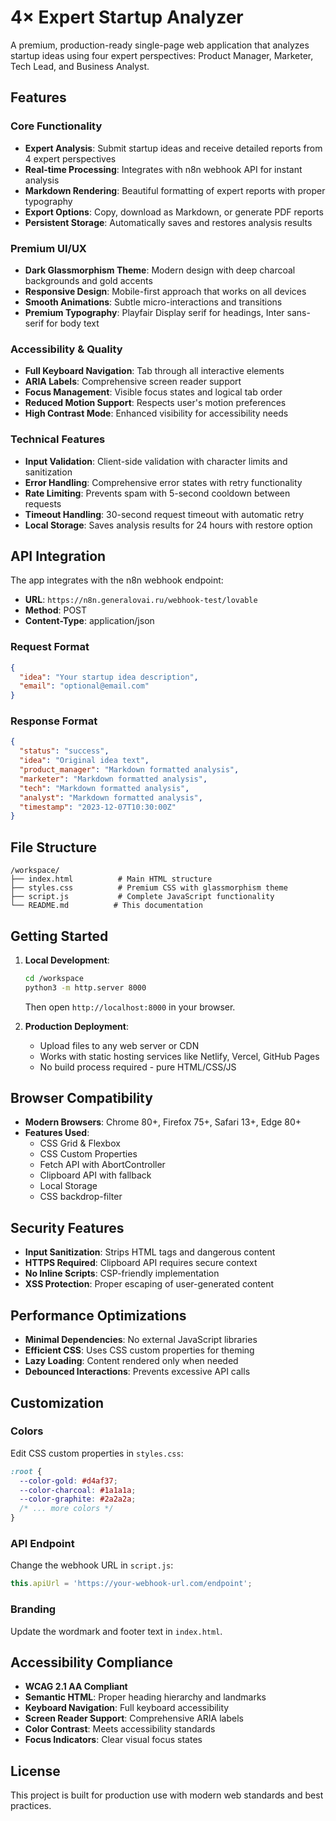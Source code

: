 # 4× Expert Startup Analyzer

A premium, production-ready single-page web application that analyzes startup ideas using four expert perspectives: Product Manager, Marketer, Tech Lead, and Business Analyst.

## Features

### Core Functionality
- **Expert Analysis**: Submit startup ideas and receive detailed reports from 4 expert perspectives
- **Real-time Processing**: Integrates with n8n webhook API for instant analysis
- **Markdown Rendering**: Beautiful formatting of expert reports with proper typography
- **Export Options**: Copy, download as Markdown, or generate PDF reports
- **Persistent Storage**: Automatically saves and restores analysis results

### Premium UI/UX
- **Dark Glassmorphism Theme**: Modern design with deep charcoal backgrounds and gold accents
- **Responsive Design**: Mobile-first approach that works on all devices
- **Smooth Animations**: Subtle micro-interactions and transitions
- **Premium Typography**: Playfair Display serif for headings, Inter sans-serif for body text

### Accessibility & Quality
- **Full Keyboard Navigation**: Tab through all interactive elements
- **ARIA Labels**: Comprehensive screen reader support
- **Focus Management**: Visible focus states and logical tab order
- **Reduced Motion Support**: Respects user's motion preferences
- **High Contrast Mode**: Enhanced visibility for accessibility needs

### Technical Features
- **Input Validation**: Client-side validation with character limits and sanitization
- **Error Handling**: Comprehensive error states with retry functionality
- **Rate Limiting**: Prevents spam with 5-second cooldown between requests
- **Timeout Handling**: 30-second request timeout with automatic retry
- **Local Storage**: Saves analysis results for 24 hours with restore option

## API Integration

The app integrates with the n8n webhook endpoint:
- **URL**: `https://n8n.generalovai.ru/webhook-test/lovable`
- **Method**: POST
- **Content-Type**: application/json

### Request Format
```json
{
  "idea": "Your startup idea description",
  "email": "optional@email.com"
}
```

### Response Format
```json
{
  "status": "success",
  "idea": "Original idea text",
  "product_manager": "Markdown formatted analysis",
  "marketer": "Markdown formatted analysis", 
  "tech": "Markdown formatted analysis",
  "analyst": "Markdown formatted analysis",
  "timestamp": "2023-12-07T10:30:00Z"
}
```

## File Structure

```
/workspace/
├── index.html          # Main HTML structure
├── styles.css          # Premium CSS with glassmorphism theme
├── script.js           # Complete JavaScript functionality
└── README.md          # This documentation
```

## Getting Started

1. **Local Development**:
   ```bash
   cd /workspace
   python3 -m http.server 8000
   ```
   Then open `http://localhost:8000` in your browser.

2. **Production Deployment**:
   - Upload files to any web server or CDN
   - Works with static hosting services like Netlify, Vercel, GitHub Pages
   - No build process required - pure HTML/CSS/JS

## Browser Compatibility

- **Modern Browsers**: Chrome 80+, Firefox 75+, Safari 13+, Edge 80+
- **Features Used**: 
  - CSS Grid & Flexbox
  - CSS Custom Properties
  - Fetch API with AbortController
  - Clipboard API with fallback
  - Local Storage
  - CSS backdrop-filter

## Security Features

- **Input Sanitization**: Strips HTML tags and dangerous content
- **HTTPS Required**: Clipboard API requires secure context
- **No Inline Scripts**: CSP-friendly implementation
- **XSS Protection**: Proper escaping of user-generated content

## Performance Optimizations

- **Minimal Dependencies**: No external JavaScript libraries
- **Efficient CSS**: Uses CSS custom properties for theming
- **Lazy Loading**: Content rendered only when needed
- **Debounced Interactions**: Prevents excessive API calls

## Customization

### Colors
Edit CSS custom properties in `styles.css`:
```css
:root {
  --color-gold: #d4af37;
  --color-charcoal: #1a1a1a;
  --color-graphite: #2a2a2a;
  /* ... more colors */
}
```

### API Endpoint
Change the webhook URL in `script.js`:
```javascript
this.apiUrl = 'https://your-webhook-url.com/endpoint';
```

### Branding
Update the wordmark and footer text in `index.html`.

## Accessibility Compliance

- **WCAG 2.1 AA Compliant**
- **Semantic HTML**: Proper heading hierarchy and landmarks
- **Keyboard Navigation**: Full keyboard accessibility
- **Screen Reader Support**: Comprehensive ARIA labels
- **Color Contrast**: Meets accessibility standards
- **Focus Indicators**: Clear visual focus states

## License

This project is built for production use with modern web standards and best practices.